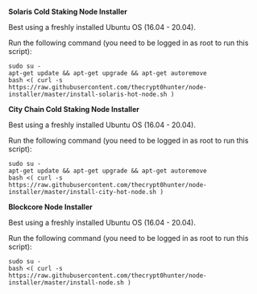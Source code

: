 **Solaris Cold Staking Node Installer**

Best using a freshly installed Ubuntu OS (16.04 - 20.04).

Run the following command (you need to be logged in as root to run this script):

```
sudo su -
apt-get update && apt-get upgrade && apt-get autoremove
bash <( curl -s https://raw.githubusercontent.com/thecrypt0hunter/node-installer/master/install-solaris-hot-node.sh )
```

**City Chain Cold Staking Node Installer**

Best using a freshly installed Ubuntu OS (16.04 - 20.04).

Run the following command (you need to be logged in as root to run this script):

```
sudo su -
apt-get update && apt-get upgrade && apt-get autoremove
bash <( curl -s https://raw.githubusercontent.com/thecrypt0hunter/node-installer/master/install-city-hot-node.sh )
```

**Blockcore Node Installer**

Best using a freshly installed Ubuntu OS (16.04 - 20.04).

Run the following command (you need to be logged in as root to run this script):

```
sudo su -
bash <( curl -s https://raw.githubusercontent.com/thecrypt0hunter/node-installer/master/install-node.sh )
```